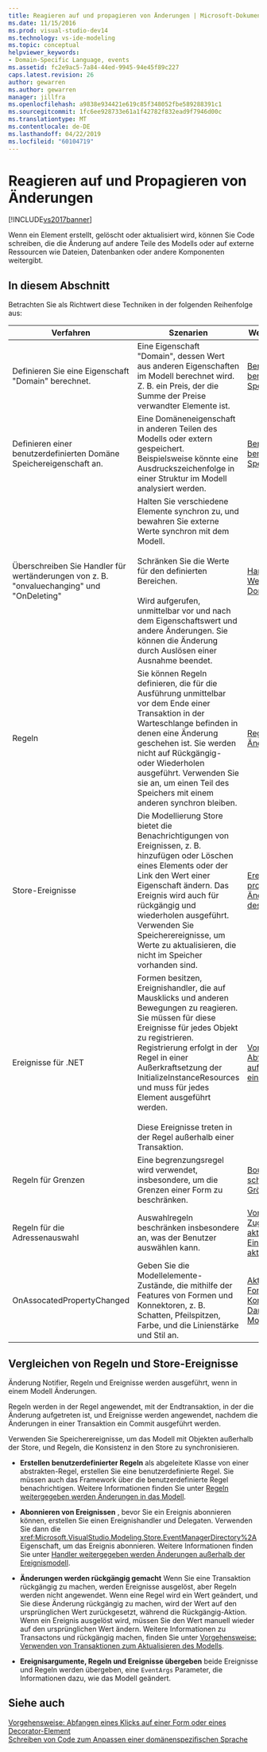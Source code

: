 ```yaml
---
title: Reagieren auf und propagieren von Änderungen | Microsoft-Dokumentation
ms.date: 11/15/2016
ms.prod: visual-studio-dev14
ms.technology: vs-ide-modeling
ms.topic: conceptual
helpviewer_keywords:
- Domain-Specific Language, events
ms.assetid: fc2e9ac5-7a84-44ed-9945-94e45f89c227
caps.latest.revision: 26
author: gewarren
ms.author: gewarren
manager: jillfra
ms.openlocfilehash: a9838e934421e619c85f348052fbe589288391c1
ms.sourcegitcommit: 1fc6ee928733e61a1f42782f832ead9f7946d00c
ms.translationtype: MT
ms.contentlocale: de-DE
ms.lasthandoff: 04/22/2019
ms.locfileid: "60104719"
---
```

# <a name="responding-to-and-propagating-changes"></a>Reagieren auf und Propagieren von Änderungen
[!INCLUDE[vs2017banner](../includes/vs2017banner.md)]

Wenn ein Element erstellt, gelöscht oder aktualisiert wird, können Sie Code schreiben, die die Änderung auf andere Teile des Modells oder auf externe Ressourcen wie Dateien, Datenbanken oder andere Komponenten weitergibt.  
  
## <a name="in-this-section"></a>In diesem Abschnitt  
 Betrachten Sie als Richtwert diese Techniken in der folgenden Reihenfolge aus:  
  
|Verfahren|Szenarien|Weitere Informationen|  
|---------------|---------------|--------------------------|  
|Definieren Sie eine Eigenschaft "Domain" berechnet.|Eine Eigenschaft "Domain", dessen Wert aus anderen Eigenschaften im Modell berechnet wird. Z. B. ein Preis, der die Summe der Preise verwandter Elemente ist.|[Berechnete und benutzerdefinierte Speichereigenschaften](../modeling/calculated-and-custom-storage-properties.md)|  
|Definieren einer benutzerdefinierten Domäne Speichereigenschaft an.|Eine Domäneneigenschaft in anderen Teilen des Modells oder extern gespeichert. Beispielsweise könnte eine Ausdruckszeichenfolge in einer Struktur im Modell analysiert werden.|[Berechnete und benutzerdefinierte Speichereigenschaften](../modeling/calculated-and-custom-storage-properties.md)|  
|Überschreiben Sie Handler für wertänderungen von z. B. "onvaluechanging" und "OnDeleting"|Halten Sie verschiedene Elemente synchron zu, und bewahren Sie externe Werte synchron mit dem Modell.<br /><br /> Schränken Sie die Werte für den definierten Bereichen.<br /><br /> Wird aufgerufen, unmittelbar vor und nach dem Eigenschaftswert und andere Änderungen. Sie können die Änderung durch Auslösen einer Ausnahme beendet.|[Handler für Wertänderungen von Domäneneigenschaften](../modeling/domain-property-value-change-handlers.md)|  
|Regeln|Sie können Regeln definieren, die für die Ausführung unmittelbar vor dem Ende einer Transaktion in der Warteschlange befinden in denen eine Änderung geschehen ist. Sie werden nicht auf Rückgängig- oder Wiederholen ausgeführt. Verwenden Sie sie an, um einen Teil des Speichers mit einem anderen synchron bleiben.|[Regeln propagieren Änderungen im Modell](../modeling/rules-propagate-changes-within-the-model.md)|  
|Store-Ereignisse|Die Modellierung Store bietet die Benachrichtigungen von Ereignissen, z. B. hinzufügen oder Löschen eines Elements oder der Link den Wert einer Eigenschaft ändern. Das Ereignis wird auch für rückgängig und wiederholen ausgeführt. Verwenden Sie Speicherereignisse, um Werte zu aktualisieren, die nicht im Speicher vorhanden sind.|[Ereignishandler propagieren Änderungen außerhalb des Modells](../modeling/event-handlers-propagate-changes-outside-the-model.md)|  
|Ereignisse für .NET|Formen besitzen, Ereignishandler, die auf Mausklicks und anderen Bewegungen zu reagieren. Sie müssen für diese Ereignisse für jedes Objekt zu registrieren. Registrierung erfolgt in der Regel in einer Außerkraftsetzung der InitializeInstanceResources und muss für jedes Element ausgeführt werden.<br /><br /> Diese Ereignisse treten in der Regel außerhalb einer Transaktion.|[Vorgehensweise: Abfangen eines Klicks auf eine Form oder auf ein Decorator-Element](../modeling/how-to-intercept-a-click-on-a-shape-or-decorator.md)|  
|Regeln für Grenzen|Eine begrenzungsregel wird verwendet, insbesondere, um die Grenzen einer Form zu beschränken.|[BoundsRules schränken Position und Größe von Formen ein](../modeling/boundsrules-constrain-shape-location-and-size.md)|  
|Regeln für die Adressenauswahl|Auswahlregeln beschränken insbesondere an, was der Benutzer auswählen kann.|[Vorgehensweise: Zugreifen auf die aktuelle Auswahl und Einschränken der aktuellen Auswahl](../modeling/how-to-access-and-constrain-the-current-selection.md)|  
|OnAssocatedPropertyChanged|Geben Sie die Modellelemente-Zustände, die mithilfe der Features von Formen und Konnektoren, z. B. Schatten, Pfeilspitzen, Farbe, und die Linienstärke und Stil an.|[Aktualisieren von Formen und Konnektoren zur Darstellung des Modells](../modeling/updating-shapes-and-connectors-to-reflect-the-model.md)|  
  
## <a name="comparing-rules-and-store-events"></a>**Vergleichen von Regeln und Store-Ereignisse**  
 Änderung Notifier, Regeln und Ereignisse werden ausgeführt, wenn in einem Modell Änderungen.  
  
 Regeln werden in der Regel angewendet, mit der Endtransaktion, in der die Änderung aufgetreten ist, und Ereignisse werden angewendet, nachdem die Änderungen in einer Transaktion ein Commit ausgeführt werden.  
  
 Verwenden Sie Speicherereignisse, um das Modell mit Objekten außerhalb der Store, und Regeln, die Konsistenz in den Store zu synchronisieren.  
  
- **Erstellen benutzerdefinierter Regeln** als abgeleitete Klasse von einer abstrakten-Regel, erstellen Sie eine benutzerdefinierte Regel. Sie müssen auch das Framework über die benutzerdefinierte Regel benachrichtigen. Weitere Informationen finden Sie unter [Regeln weitergegeben werden Änderungen in das Modell](../modeling/rules-propagate-changes-within-the-model.md).  
  
- **Abonnieren von Ereignissen** , bevor Sie ein Ereignis abonnieren können, erstellen Sie einen Ereignishandler und Delegaten. Verwenden Sie dann die <xref:Microsoft.VisualStudio.Modeling.Store.EventManagerDirectory%2A>Eigenschaft, um das Ereignis abonnieren. Weitere Informationen finden Sie unter [Handler weitergegeben werden Änderungen außerhalb der Ereignismodell](../modeling/event-handlers-propagate-changes-outside-the-model.md).  
  
- **Änderungen werden rückgängig gemacht** Wenn Sie eine Transaktion rückgängig zu machen, werden Ereignisse ausgelöst, aber Regeln werden nicht angewendet. Wenn eine Regel wird ein Wert geändert, und Sie diese Änderung rückgängig zu machen, wird der Wert auf den ursprünglichen Wert zurückgesetzt, während die Rückgängig-Aktion. Wenn ein Ereignis ausgelöst wird, müssen Sie den Wert manuell wieder auf den ursprünglichen Wert ändern. Weitere Informationen zu Transactons und rückgängig machen, finden Sie unter [Vorgehensweise: Verwenden von Transaktionen zum Aktualisieren des Modells](../modeling/how-to-use-transactions-to-update-the-model.md).  
  
- **Ereignisargumente, Regeln und Ereignisse übergeben** beide Ereignisse und Regeln werden übergeben, eine `EventArgs` Parameter, die Informationen dazu, wie das Modell geändert.  
  
## <a name="see-also"></a>Siehe auch  
 [Vorgehensweise: Abfangen eines Klicks auf einer Form oder eines Decorator-Element](../modeling/how-to-intercept-a-click-on-a-shape-or-decorator.md)   
 [Schreiben von Code zum Anpassen einer domänenspezifischen Sprache](../modeling/writing-code-to-customise-a-domain-specific-language.md)
